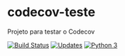 # codecov-teste
Projeto para testar o Codecov

[![Build Status](https://travis-ci.org/lfstos/codecov-teste.svg?branch=master)](https://travis-ci.org/lfstos/codecov-teste)
[![Updates](https://pyup.io/repos/github/lfstos/codecov-teste/shield.svg)](https://pyup.io/repos/github/lfstos/codecov-teste/)
[![Python 3](https://pyup.io/repos/github/lfstos/codecov-teste/python-3-shield.svg)](https://pyup.io/repos/github/lfstos/codecov-teste/)
